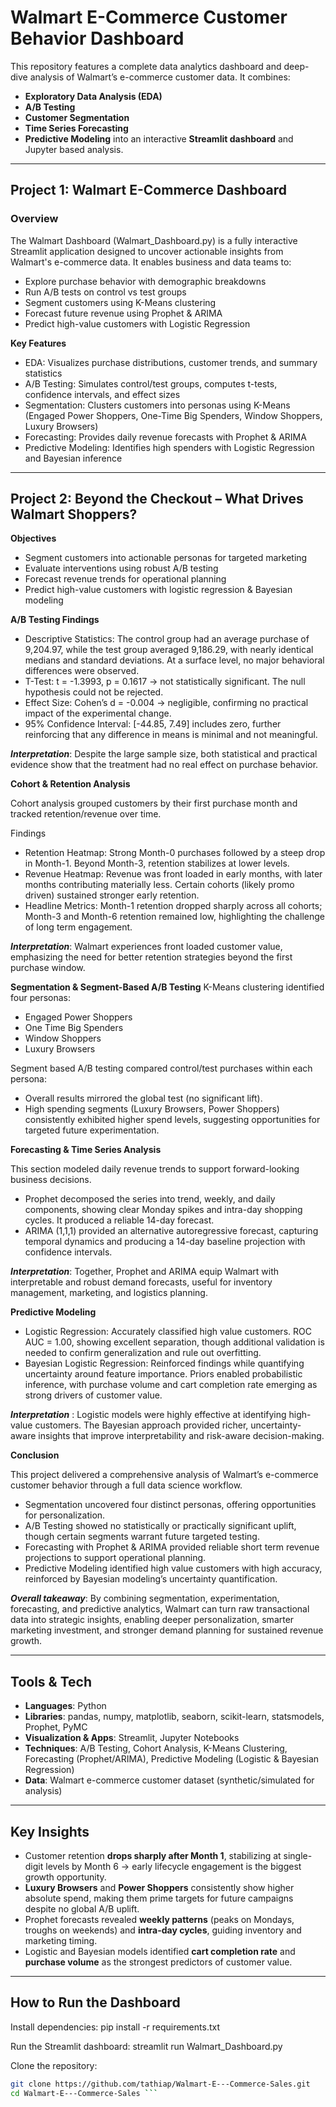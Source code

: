 # Walmart E-Commerce Customer Behavior Dashboard

This repository features a complete data analytics dashboard and deep-dive analysis of Walmart’s e-commerce customer data. It combines:
* **Exploratory Data Analysis (EDA)**
*  **A/B Testing**
* **Customer Segmentation**
* **Time Series Forecasting**
* **Predictive Modeling**
  into an interactive **Streamlit dashboard** and Jupyter based analysis.
---

## **Project 1: Walmart E-Commerce Dashboard**

### **Overview**
The Walmart Dashboard (Walmart_Dashboard.py) is a fully interactive Streamlit application designed to uncover actionable insights from Walmart's e-commerce data.
It enables business and data teams to:

* Explore purchase behavior with demographic breakdowns
* Run A/B tests on control vs test groups
* Segment customers using K-Means clustering
* Forecast future revenue using Prophet & ARIMA
* Predict high-value customers with Logistic Regression

**Key Features**

* EDA: Visualizes purchase distributions, customer trends, and summary statistics
* A/B Testing: Simulates control/test groups, computes t-tests, confidence intervals, and effect sizes
* Segmentation: Clusters customers into personas using K-Means (Engaged Power Shoppers, One-Time Big Spenders, Window Shoppers, Luxury Browsers)
* Forecasting: Provides daily revenue forecasts with Prophet & ARIMA
* Predictive Modeling: Identifies high spenders with Logistic Regression and Bayesian inference
---

## **Project 2: Beyond the Checkout – What Drives Walmart Shoppers?**

**Objectives**
* Segment customers into actionable personas for targeted marketing
* Evaluate interventions using robust A/B testing
* Forecast revenue trends for operational planning
* Predict high-value customers with logistic regression & Bayesian modeling
  
**A/B Testing Findings**

* Descriptive Statistics: The control group had an average purchase of 9,204.97, while the test group averaged 9,186.29, with nearly identical medians and standard deviations. At a surface level, no major behavioral differences were observed.
* T-Test: t = -1.3993, p = 0.1617 → not statistically significant. The null hypothesis could not be rejected.
* Effect Size: Cohen’s d = -0.004 → negligible, confirming no practical impact of the experimental change.
* 95% Confidence Interval: [-44.85, 7.49] includes zero, further reinforcing that any difference in means is minimal and not meaningful.

***Interpretation***: Despite the large sample size, both statistical and practical evidence show that the treatment had no real effect on purchase behavior.


**Cohort & Retention Analysis**

Cohort analysis grouped customers by their first purchase month and tracked retention/revenue over time.

Findings

* Retention Heatmap: Strong Month-0 purchases followed by a steep drop in Month-1. Beyond Month-3, retention stabilizes at lower levels.
* Revenue Heatmap: Revenue was front loaded in early months, with later months contributing materially less. Certain cohorts (likely promo driven) sustained stronger early retention.
* Headline Metrics: Month-1 retention dropped sharply across all cohorts; Month-3 and Month-6 retention remained low, highlighting the challenge of long term engagement.

***Interpretation***: Walmart experiences front loaded customer value, emphasizing the need for better retention strategies beyond the first purchase window.

**Segmentation & Segment-Based A/B Testing**
K-Means clustering identified four personas:

* Engaged Power Shoppers
* One Time Big Spenders
* Window Shoppers
* Luxury Browsers

Segment based A/B testing compared control/test purchases within each persona:

* Overall results mirrored the global test (no significant lift).
* High spending segments (Luxury Browsers, Power Shoppers) consistently exhibited higher spend levels, suggesting opportunities for targeted future experimentation.


**Forecasting & Time Series Analysis** 

This section modeled daily revenue trends to support forward-looking business decisions.

* Prophet decomposed the series into trend, weekly, and daily components, showing clear Monday spikes and intra-day shopping cycles. It produced a reliable 14-day forecast.
* ARIMA (1,1,1) provided an alternative autoregressive forecast, capturing temporal dynamics and producing a 14-day baseline projection with confidence intervals.

***Interpretation***: Together, Prophet and ARIMA equip Walmart with interpretable and robust demand forecasts, useful for inventory management, marketing, and logistics planning.

**Predictive Modeling**
* Logistic Regression: Accurately classified high value customers. ROC AUC = 1.00, showing excellent separation, though additional validation is needed to confirm generalization and rule out overfitting.
* Bayesian Logistic Regression: Reinforced findings while quantifying uncertainty around feature importance. Priors enabled probabilistic inference, with purchase volume and cart completion rate emerging as strong drivers of customer value.

***Interpretation*** : Logistic models were highly effective at identifying high-value customers. The Bayesian approach provided richer, uncertainty-aware insights that improve interpretability and risk-aware decision-making.

**Conclusion**

This project delivered a comprehensive analysis of Walmart’s e-commerce customer behavior through a full data science workflow.

* Segmentation uncovered four distinct personas, offering opportunities for personalization.
* A/B Testing showed no statistically or practically significant uplift, though certain segments warrant future targeted testing.
* Forecasting with Prophet & ARIMA provided reliable short term revenue projections to support operational planning.
* Predictive Modeling identified high value customers with high accuracy, reinforced by Bayesian modeling’s uncertainty quantification.

***Overall takeaway***: By combining segmentation, experimentation, forecasting, and predictive analytics, Walmart can turn raw transactional data into strategic insights, enabling deeper personalization, smarter marketing investment, and stronger demand planning for sustained revenue growth.


---
## Tools & Tech
- **Languages**: Python 
- **Libraries**: pandas, numpy, matplotlib, seaborn, scikit-learn, statsmodels, Prophet, PyMC  
- **Visualization & Apps**: Streamlit, Jupyter Notebooks  
- **Techniques**: A/B Testing, Cohort Analysis, K-Means Clustering, Forecasting (Prophet/ARIMA), Predictive Modeling (Logistic & Bayesian Regression)  
- **Data**: Walmart e-commerce customer dataset (synthetic/simulated for analysis)  

---
## Key Insights
- Customer retention **drops sharply after Month 1**, stabilizing at single-digit levels by Month 6 → early lifecycle engagement is the biggest growth opportunity.  
- **Luxury Browsers** and **Power Shoppers** consistently show higher absolute spend, making them prime targets for future campaigns despite no global A/B uplift.  
- Prophet forecasts revealed **weekly patterns** (peaks on Mondays, troughs on weekends) and **intra-day cycles**, guiding inventory and marketing timing.  
- Logistic and Bayesian models identified **cart completion rate** and **purchase volume** as the strongest predictors of customer value.  

---
## **How to Run the Dashboard**
Install dependencies:
 pip install -r requirements.txt
 
Run the Streamlit dashboard:
streamlit run Walmart_Dashboard.py

Clone the repository:
   ```bash
   git clone https://github.com/tathiap/Walmart-E---Commerce-Sales.git
   cd Walmart-E---Commerce-Sales ```
